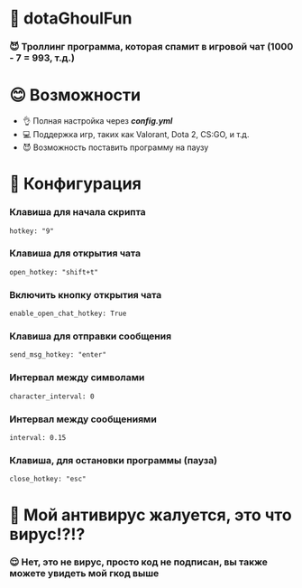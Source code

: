 # 👿 dotaGhoulFun

### 😈 Троллинг программа, которая спамит в игровой чат (1000 - 7 = 993, т.д.)

# 😊 Возможности

 - 👌 Полная настройка через ***config.yml***
 -  💻 Поддержка игр, таких как Valorant, Dota 2, CS:GO, и т.д.
 -  😈 Возможность поставить программу на паузу

# 🧐 Конфигурация
 
### Клавиша для начала скрипта
    hotkey: "9"  
### Клавиша для открытия чата   
    open_hotkey: "shift+t"
### Включить кнопку открытия чата   
    enable_open_chat_hotkey: True  
### Клавиша для отправки сообщения   
    send_msg_hotkey: "enter"  
### Интервал между символами   
    character_interval: 0  
### Интервал между сообщениями   
    interval: 0.15      
### Клавиша, для остановки программы (пауза)
	close_hotkey: "esc"
# 🤯 Мой антивирус жалуется, это что вирус!?!?
### 😌 Нет, это не вирус, просто код не подписан, вы также можете увидеть мой гкод выше
